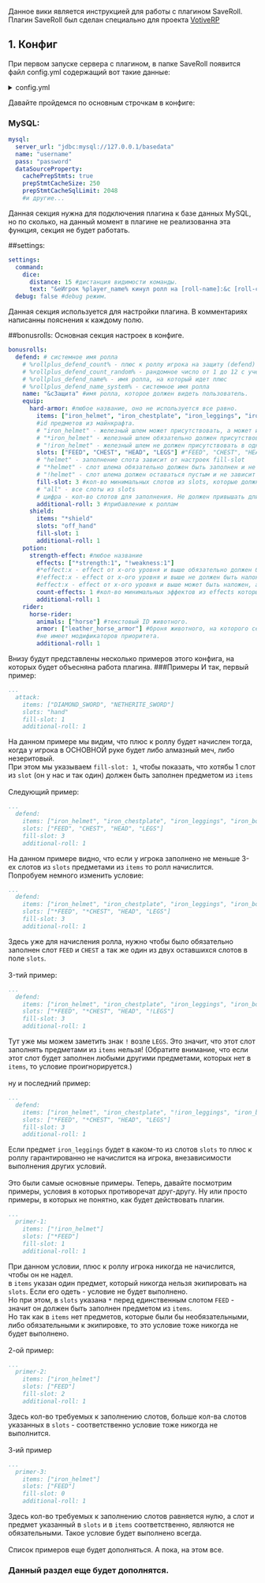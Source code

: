 Данное вики является инструкцией для работы с плагином SaveRoll.
Плагин SaveRoll был сделан специально для проекта [VotiveRP](https://votiverp.com/)

## 1. Конфиг
При первом запуске сервера с плагином, в папке SaveRoll появится файл config.yml содержащий вот такие данные:
<details>
<summary>config.yml</summary>

```yaml
#author - TheDiVaZo
#Специально для https://votiverp.com

varsion: 1.0 #version of config

#База данных MySQL пока не актуальна
#Данное поле пока не работает.
mysql:
  server_url: "jdbc:mysql://127.0.0.1/basedata"
  name: "username"
  pass: "password"
  dataSourceProperty:
    cachePrepStmts: true
    prepStmtCacheSize: 250
    prepStmtCacheSqlLimit: 2048
    #и другие...

settings:
  command:
    dice:
      distance: 15 #дистанция видимости команды.
      text: "&eИгрок %player_name% кинул ролл на [roll-name]:&c [roll-count-random] &eиз &c12-ти" #[roll-name] - короткий аналог %rollplus_[имя]_name% для вывода ролла ТОЛЬКО по команде /dice
  debug: false #debug режим.

bonusrolls:
  defend: # системное имя ролла
    # %rollplus_defend_count% - плюс к роллу игрока на защиту (defend)
    # %rollplus_defend_count_random% - рандомное число от 1 до 12 с учетом плюса к роллу.
    # %rollplus_defend_name% - имя ролла, на который идет плюс
    # %rollplus_defend_name_system% - системное имя ролла
    name: "&cЗащита" #имя ролла, которое должен видеть пользователь.
    equip:
      hard-armor: #любое название, оно не используется все равно.
        items: ["iron_helmet", "iron_chestplate", "iron_leggings", "iron_boots", "diamond_helmet", "diamond_chestplate", "diamond_leggings", "diamond_boots"]
        #id предметов из майнкрафта.
        # "iron_helmet" - железный шлем может присутствовать, а может и нет в одном из доступных слотов
        # "*iron_helmet" - железный шлем обязательно должен присутствовать в одном из доступных слотов
        # "!iron_helmet" - железный шлем не должен присутствовать в одном из доступных слотов
        slots: ["FEED", "CHEST", "HEAD", "LEGS"] #"FEED", "CHEST", "HEAD", "LEGS", "OFF_HAND", "HAND", "INVENTORY"
        # "helmet" - заполнение слота зависит от настроек fill-slot
        # "*helmet" - слот шлема обязательно должен быть заполнен и не зависит от fill-slot
        # "!helmet" - слот шлема должен оставаться пустым и не зависит от fill-slot
        fill-slot: 3 #кол-во минимальных слотов из slots, которые должны быть заполнены, чтобы сработал бонус
        # "all" - все слоты из slots
        # цифра - кол-во слотов для заполнения. Не должен привышать длинну списка slots
        additional-roll: 3 #прибавление к роллам
      shield:
        items: "*shield"
        slots: "off_hand"
        fill-slot: 1
        additional-roll: 1
    potion:
      strength-effect: #любое название
        effects: ["*strength:1", "!weakness:1"]
        #*effect:x - effect от x-ого уровня и выше обязательно должен быть наложен на игрока
        #!effect:x - effect от x-ого уровня и выше не должен быть наложен на игрока
        #effect:x - effect от x-ого уровня и выше может быть наложен, а может и нет.
        count-effects: 1 #кол-во минимальных эффектов из effects которые должны быть наложены на игрока.
        additional-roll: 1
    rider:
      horse-rider:
        animals: ["horse"] #текстовый ID животного.
        armor: ["leather_horse_armor"] #броня животного, на которого сел игрок.
        #не имеет модификаторов приоритета.
        additional-roll: 1
```
</details>

Давайте пройдемся по основным строчкам в конфиге:

### MySQL:

```yaml
mysql:
  server_url: "jdbc:mysql://127.0.0.1/basedata"
  name: "username"
  pass: "password"
  dataSourceProperty:
    cachePrepStmts: true
    prepStmtCacheSize: 250
    prepStmtCacheSqlLimit: 2048
    #и другие...
```

Данная секция нужна для подключения плагина к базе данных MySQL, но по сколько, на данный момент в плагине не реализованна эта функция, секция не будет работать.

##settings:

```yaml
settings:
  command:
    dice:
      distance: 15 #дистанция видимости команды.
      text: "&eИгрок %player_name% кинул ролл на [roll-name]:&c [roll-count-random] &eиз &c12-ти" #[roll-name] - короткий аналог %rollplus_[имя]_name% для вывода ролла ТОЛЬКО по команде /dice
  debug: false #debug режим.
```

Данная секция используется для настройки плагина. В комментариях написанны пояснения к каждому полю.

##bonusrolls:
Основная секция настроек в конфиге.

```yaml
bonusrolls:
  defend: # системное имя ролла
    # %rollplus_defend_count% - плюс к роллу игрока на защиту (defend)
    # %rollplus_defend_count_random% - рандомное число от 1 до 12 с учетом плюса к роллу.
    # %rollplus_defend_name% - имя ролла, на который идет плюс
    # %rollplus_defend_name_system% - системное имя ролла
    name: "&cЗащита" #имя ролла, которое должен видеть пользователь.
    equip:
      hard-armor: #любое название, оно не используется все равно.
        items: ["iron_helmet", "iron_chestplate", "iron_leggings", "iron_boots", "diamond_helmet", "diamond_chestplate", "diamond_leggings", "diamond_boots"]
        #id предметов из майнкрафта.
        # "iron_helmet" - железный шлем может присутствовать, а может и нет в одном из доступных слотов
        # "*iron_helmet" - железный шлем обязательно должен присутствовать в одном из доступных слотов
        # "!iron_helmet" - железный шлем не должен присутствовать в одном из доступных слотов
        slots: ["FEED", "CHEST", "HEAD", "LEGS"] #"FEED", "CHEST", "HEAD", "LEGS", "OFF_HAND", "HAND", "INVENTORY"
        # "helmet" - заполнение слота зависит от настроек fill-slot
        # "*helmet" - слот шлема обязательно должен быть заполнен и не зависит от fill-slot
        # "!helmet" - слот шлема должен оставаться пустым и не зависит от fill-slot
        fill-slot: 3 #кол-во минимальных слотов из slots, которые должны быть заполнены, чтобы сработал бонус
        # "all" - все слоты из slots
        # цифра - кол-во слотов для заполнения. Не должен привышать длинну списка slots
        additional-roll: 3 #прибавление к роллам
      shield:
        items: "*shield"
        slots: "off_hand"
        fill-slot: 1
        additional-roll: 1
    potion:
      strength-effect: #любое название
        effects: ["*strength:1", "!weakness:1"]
        #*effect:x - effect от x-ого уровня и выше обязательно должен быть наложен на игрока
        #!effect:x - effect от x-ого уровня и выше не должен быть наложен на игрока
        #effect:x - effect от x-ого уровня и выше может быть наложен, а может и нет.
        count-effects: 1 #кол-во минимальных эффектов из effects которые должны быть наложены на игрока.
        additional-roll: 1
    rider:
      horse-rider:
        animals: ["horse"] #текстовый ID животного.
        armor: ["leather_horse_armor"] #броня животного, на которого сел игрок.
        #не имеет модификаторов приоритета.
        additional-roll: 1
```

Внизу будут представлены несколько примеров этого конфига, на которых будет объесняна работа плагина.
###Примеры
И так, первый пример:
```yaml
...
  attack:
    items: ["DIAMOND_SWORD", "NETHERITE_SWORD"]
    slots: "hand"
    fill-slot: 1
    additional-roll: 1
```
На данном примере мы видим, что плюс к роллу будет начислен тогда, когда у игрока в ОСНОВНОЙ руке будет либо алмазный меч, либо незеритовый.
<br>При этом мы указываем `fill-slot: 1`, чтобы показать, что хотябы 1 слот из `slot` (он у нас и так один) должен быть заполнен предметом из `items`
<br>
<br>
Следующий пример:
```yaml
...
  defend:
    items: ["iron_helmet", "iron_chestplate", "iron_leggings", "iron_boots"]
    slots: ["FEED", "CHEST", "HEAD", "LEGS"]
    fill-slot: 3
    additional-roll: 1
```
На данном примере видно, что если у игрока заполнено не меньше 3-ех слотов из `slots` предметами из `items` то ролл начислится.
<br>Попробуем немного изменить условие:
```yaml
...
  defend:
    items: ["iron_helmet", "iron_chestplate", "iron_leggings", "iron_boots"]
    slots: ["*FEED", "*CHEST", "HEAD", "LEGS"]
    fill-slot: 3
    additional-roll: 1
```
Здесь уже для начисления ролла, нужно чтобы было обязательно заполнен слот `FEED` и `CHEST` а так же один из двух оставшихся слотов в поле `slots`.
<br>
<br>3-тий пример:
```yaml
...
  defend:
    items: ["iron_helmet", "iron_chestplate", "iron_leggings", "iron_boots"]
    slots: ["*FEED", "*CHEST", "HEAD", "!LEGS"]
    fill-slot: 3
    additional-roll: 1
```
Тут уже мы можем заметить знак `!` возле `LEGS`. Это значит, что этот слот заполнять предметами из `items` нельзя! (Обратите внимание, что если этот слот будет заполнен любыми другими предметами, которых нет в `items`, то условие проигнорируется.) 
<br>
<br>ну и последний пример:
```yaml
...
  defend:
    items: ["iron_helmet", "iron_chestplate", "!iron_leggings", "iron_boots"]
    slots: ["*FEED", "*CHEST", "HEAD", "LEGS"]
    fill-slot: 3
    additional-roll: 1
```
Если предмет `iron_leggings` будет в каком-то из слотов `slots` то плюс к роллу гарантированно не начислится на игрока, внезависимости выполнения других условий.
<br>
<br>Это были самые основные примеры. Теперь, давайте посмотрим примеры, условия в которых противоречат друг-другу. Ну или просто примеры, в которых не понятно, как будет действовать плагин.
```yaml
...
  primer-1:
    items: ["!iron_helmet"]
    slots: ["*FEED"]
    fill-slot: 1
    additional-roll: 1
```
При данном условии, плюс к роллу игрока никогда не начислится, чтобы он не надел.
<br>в `items` указан один предмет, который никогда нельзя экипировать на `slots`. Если его одеть - условие не будет выполнено.
<br>Но при этом, в `slots` указана `*` перед единственным слотом `FEED` - значит он должен быть заполнен предметом из `items`.
<br>Но так как в `items` нет предметов, которые были бы необязательными, либо обязательными к экипировке, то это условие тоже никогда не будет выполнено.
<br>
<br>2-ой пример:
```yaml
...
  primer-2:
    items: ["iron_helmet"]
    slots: ["FEED"]
    fill-slot: 2
    additional-roll: 1
```
Здесь кол-во требуемых к заполнению слотов, больше кол-ва слотов указанных в `slots` - соответственно условие тоже никогда не выполнится.
<br>
<br>3-ий пример
```yaml
...
  primer-3:
    items: ["iron_helmet"]
    slots: ["FEED"]
    fill-slot: 0
    additional-roll: 1
```
Здесь кол-во требуемых к заполнению слотов равняется нулю, а слот и предмет указанный в `slots` и в `items` соответственно, являются не обязательными. Такое условие будет выполнено всегда.
<br>
<br>Список примеров еще будет дополняться. А пока, на этом все.
<br>
### Данный раздел еще будет дополнятся.